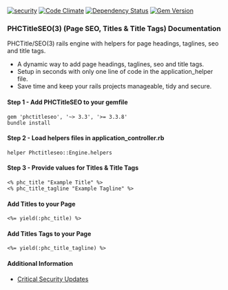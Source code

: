 [![security](https://hakiri.io/github/PHCNetworks/phc-titleseo/master.svg)](https://hakiri.io/github/PHCNetworks/phc-titleseo/master)
[![Code Climate](https://codeclimate.com/github/PHCNetworks/phc-titleseo/badges/gpa.svg)](https://codeclimate.com/github/PHCNetworks/phc-titleseo)
[![Dependency Status](https://gemnasium.com/badges/github.com/PHCNetworks/phc-titleseo.svg)](https://gemnasium.com/github.com/PHCNetworks/phc-titleseo)
[![Gem Version](https://badge.fury.io/rb/phctitleseo.svg)](https://badge.fury.io/rb/phctitleseo)  
  
### PHCTitleSEO(3) (Page SEO, Titles & Title Tags) Documentation
PHCTitle/SEO(3) rails engine with helpers for page headings, taglines, seo and title tags.
  
- A dynamic way to add page headings, taglines, seo and title tags.
- Setup in seconds with only one line of code in the application_helper file.
- Save time and keep your rails projects manageable, tidy and secure.
  
#### Step 1 - Add PHCTitleSEO to your gemfile  
  
	gem 'phctitleseo', '~> 3.3', '>= 3.3.8'
	bundle install
	
#### Step 2 - Load helpers files in application_controller.rb  
  
	helper Phctitleseo::Engine.helpers
	
#### Step 3 - Provide values for Titles & Title Tags
  
  	<% phc_title "Example Title" %>
	<% phc_title_tagline "Example Tagline" %>
  
#### Add Titles to your Page 
  
	<%= yield(:phc_title) %>
  
#### Add Titles Tags to your Page 
  
	<%= yield(:phc_title_tagline) %>
  
#### Additional Information

- [Critical Security Updates](https://github.com/PHCNetworks/phc-titleseo/wiki/Critical-Security-Updates)
  